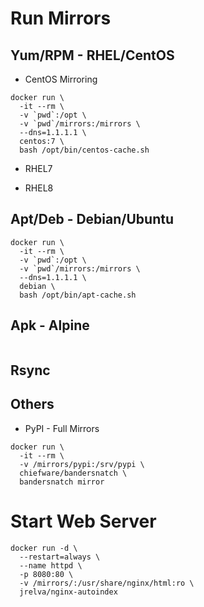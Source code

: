 
# Run Mirrors

## Yum/RPM - RHEL/CentOS
* CentOS Mirroring
```
docker run \
  -it --rm \
  -v `pwd`:/opt \
  -v `pwd`/mirrors:/mirrors \
  --dns=1.1.1.1 \
  centos:7 \
  bash /opt/bin/centos-cache.sh
```

* RHEL7

* RHEL8

## Apt/Deb - Debian/Ubuntu

```
docker run \
  -it --rm \
  -v `pwd`:/opt \
  -v `pwd`/mirrors:/mirrors \
  --dns=1.1.1.1 \
  debian \
  bash /opt/bin/apt-cache.sh
```

## Apk - Alpine

```
```

## Rsync

## Others

* PyPI - Full Mirrors

```
docker run \
  -it --rm \
  -v /mirrors/pypi:/srv/pypi \
  chiefware/bandersnatch \
  bandersnatch mirror

```

# Start Web Server

```
docker run -d \
  --restart=always \
  --name httpd \
  -p 8080:80 \
  -v /mirrors/:/usr/share/nginx/html:ro \
  jrelva/nginx-autoindex
```

